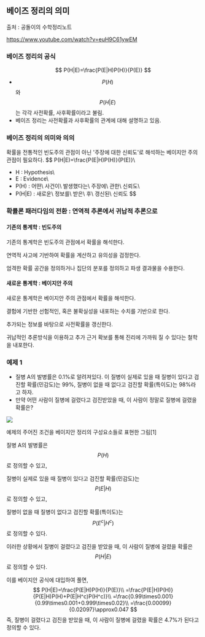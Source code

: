 ## 베이즈 정리의 의미

출처 : 공돌이의 수학정리노트 

https://www.youtube.com/watch?v=euH9C61ywEM



### 베이즈 정리의 공식

$$
P(H|E)=\frac{P(E|H)P(H)}{P(E)}
$$

* $$P(H)$$ 와 $$P(H|E)$$ 는 각각 사전확률, 사후확률이라고 불림.
* 베이즈 정리는 사전확률과 사후확률의 관계에 대해 설명하고 있음.



### 베이즈 정리의 의미와 의의

확률을 전통적인 빈도주의 관점이 아닌 '주장에 대한 신뢰도'로 해석하는 베이지안 주의 관점이 필요하다.
$$
P(H|E)=\frac{P(E|H)P(H)}{P(E)}\\
* H : Hypothesis\\
* E : Evidence\\
* P(H) : 어떤\ 사건이\ 발생했다는\ 주장에\ 관한\ 신뢰도\\
* P(H|E) : 새로운\ 정보를\ 받은\ 후\ 갱신된\ 신뢰도
$$


### 확률론 패러다임의 전환 : 연역적 추론에서 귀납적 추론으로

#### 기존의 통계학 : 빈도주의

기존의 통계학은 빈도주의 관점에서 확률을 해석한다.

연역적 사고에 기반하여 확률을 계산하고 유의성을 검정한다. 

엄격한 확률 공간을 정의하거나 집단의 분포를 정의하고 파생 결과물을 수용한다.

#### 새로운 통계학 : 베이지안 주의

새로운 통계학은 베이지안 주의 관점에서 확률을 해석한다.

결험에 기반한 선험적인, 혹은 불확실성을 내포하는 수치를 기반으로 한다.

추가되는 정보를 바탕으로 사전확률을 갱신한다.

귀납적인 추론방식을 이용하고 추가 근거 확보를 통해 진리에 가까워 질 수 있다는 철학을 내포한다.



### 예제 1

* 질병 A의 발병률은 0.1%로 알려져있다. 이 질병이 실제로 있을 때 질병이 있다고 검진할 확률(민감도)는 99%, 질병이 없을 때 없다고 검진할 확률(특이도)는  98%라고 하자.
* 만약 어떤 사람이 질병에 걸렸다고 검진받았을 때, 이 사람이 정말로 질병에 걸렸을 확률은?

![](https://raw.githubusercontent.com/angeloyeo/angeloyeo.github.io/master/pics/2020-01-09-Bayes_rule/pic2.png)

예제의 주어진 조건을 베이지안 정리의 구성요소들로 표현한 그림[1]



질병 A의 발병률은 $$P(H)$$ 로 정의할 수 있고, 

질병이 실제로 있을 때 질병이 있다고 검진할 확률(민감도)는 $$P(E|H)$$ 로 정의할 수 있고,

질병이 없을 때 질병이 없다고 검진할 확률(특이도)는 $$P(E^c|H^c)$$ 로 정의할 수 있다.

이러한 상황에서 질병이 걸렸다고 검진을 받았을 때, 이 사람이 질병에 걸렸을 확률은 $$P(H|E)$$ 로 정의할 수 있다.

이를 베이지안 공식에 대입하여 풀면, 
$$
P(H|E)=\frac{P(E|H)P(H)}{P(E)}\\
=\frac{P(E|H)P(H)}{P(E|H)P(H)+P(E|H^c)P(H^c)}\\
=\frac{0.99\times0.001}{0.99\times0.001+0.999\times0.02}\\
=\frac{0.00099}{0.02097}\approx0.047 
$$
즉, 질병이 걸렸다고 검진을 받았을 때, 이 사람이 질병에 걸렸을 확률은 4.7%가 된다고 정의할 수 있다.







